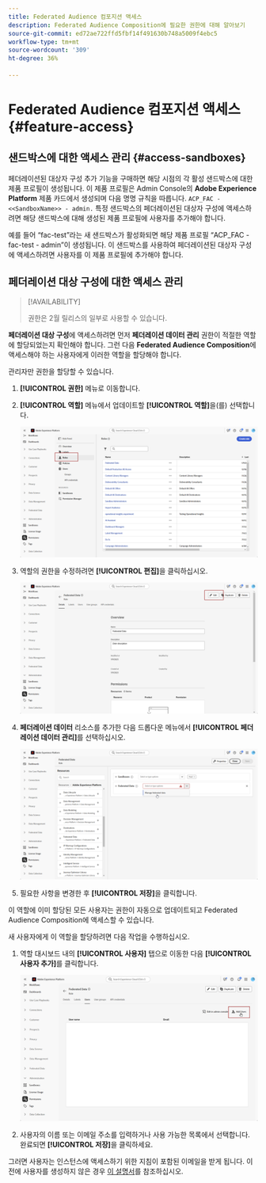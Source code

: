 ```yaml
---
title: Federated Audience 컴포지션 액세스
description: Federated Audience Composition에 필요한 권한에 대해 알아보기
source-git-commit: ed72ae722ffd5fbf14f491630b748a5009f4ebc5
workflow-type: tm+mt
source-wordcount: '309'
ht-degree: 36%

---
```


# Federated Audience 컴포지션 액세스 {#feature-access}

## 샌드박스에 대한 액세스 관리 {#access-sandboxes}

페더레이션된 대상자 구성 추가 기능을 구매하면 해당 시점의 각 활성 샌드박스에 대한 제품 프로필이 생성됩니다. 이 제품 프로필은 Admin Console의 **Adobe Experience Platform** 제품 카드에서 생성되며 다음 명명 규칙을 따릅니다. `ACP_FAC - <<SandboxName>> - admin.` 특정 샌드박스의 페더레이션된 대상자 구성에 액세스하려면 해당 샌드박스에 대해 생성된 제품 프로필에 사용자를 추가해야 합니다.

예를 들어 “fac-test”라는 새 샌드박스가 활성화되면 해당 제품 프로필 “ACP_FAC - fac-test - admin”이 생성됩니다. 이 샌드박스를 사용하여 페더레이션된 대상자 구성에 액세스하려면 사용자를 이 제품 프로필에 추가해야 합니다.

## 페더레이션 대상 구성에 대한 액세스 관리

>[!AVAILABILITY]
>
>권한은 2월 릴리스의 일부로 사용할 수 있습니다.

**페더레이션 대상 구성**&#x200B;에 액세스하려면 먼저 **페더레이션 데이터 관리** 권한이 적절한 역할에 할당되었는지 확인해야 합니다. 그런 다음 **Federated Audience Composition**&#x200B;에 액세스해야 하는 사용자에게 이러한 역할을 할당해야 합니다.

관리자만 권한을 할당할 수 있습니다.

1. **[!UICONTROL 권한]** 메뉴로 이동합니다.

1. **[!UICONTROL 역할]** 메뉴에서 업데이트할 **[!UICONTROL 역할]**&#x200B;을(를) 선택합니다.

   ![](assets/access_fda_1.png)

1. 역할의 권한을 수정하려면 **[!UICONTROL 편집]**&#x200B;을 클릭하십시오.

   ![](assets/access_fda_2.png)

1. **페더레이션 데이터** 리소스를 추가한 다음 드롭다운 메뉴에서 **[!UICONTROL 페더레이션 데이터 관리]**&#x200B;를 선택하십시오.

   ![](assets/access_fda_3.png)

1. 필요한 사항을 변경한 후 **[!UICONTROL 저장]**&#x200B;을 클릭합니다.

이 역할에 이미 할당된 모든 사용자는 권한이 자동으로 업데이트되고 Federated Audience Composition에 액세스할 수 있습니다.

새 사용자에게 이 역할을 할당하려면 다음 작업을 수행하십시오.

1. 역할 대시보드 내의 **[!UICONTROL 사용자]** 탭으로 이동한 다음 **[!UICONTROL 사용자 추가]**&#x200B;를 클릭합니다.

   ![](assets/access_fda_4.png)

1. 사용자의 이름 또는 이메일 주소를 입력하거나 사용 가능한 목록에서 선택합니다. 완료되면 **[!UICONTROL 저장]**&#x200B;을 클릭하세요.

그러면 사용자는 인스턴스에 액세스하기 위한 지침이 포함된 이메일을 받게 됩니다. 이전에 사용자를 생성하지 않은 경우 [이 설명서](https://experienceleague.adobe.com/ko/docs/experience-platform/access-control/abac/permissions-ui/users)를 참조하십시오.


